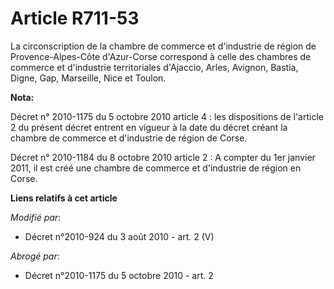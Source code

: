 # Article R711-53

La circonscription de la chambre de commerce et d'industrie de région de Provence-Alpes-Côte d'Azur-Corse correspond à celle
des chambres de commerce et d'industrie territoriales d'Ajaccio, Arles, Avignon, Bastia, Digne, Gap, Marseille, Nice et
Toulon.

**Nota:**

Décret n° 2010-1175 du 5 octobre 2010 article 4 : les dispositions de l'article 2 du présent décret entrent en vigueur à la
date du décret créant la chambre de commerce et d'industrie de région de Corse.

Décret n° 2010-1184 du 8 octobre 2010 article 2 : A compter du 1er janvier 2011, il est créé une chambre de commerce et
d'industrie de région en Corse.

**Liens relatifs à cet article**

_Modifié par_:

  - Décret n°2010-924 du 3 août 2010 - art. 2 (V)

_Abrogé par_:

  - Décret n°2010-1175 du 5 octobre 2010 - art. 2
